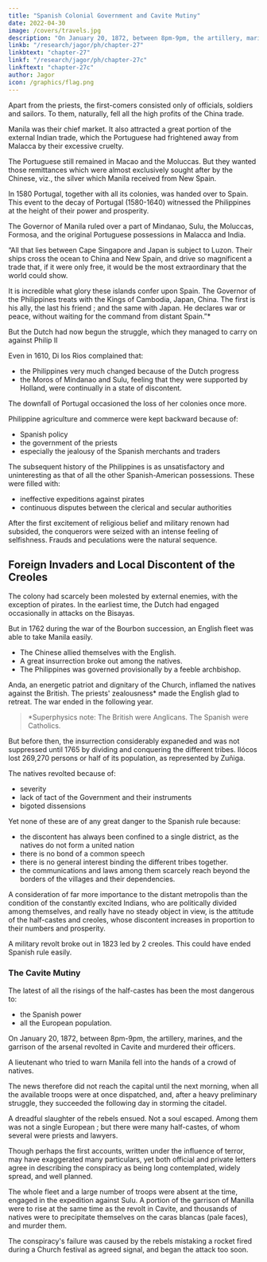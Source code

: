 ```yaml
---
title: "Spanish Colonial Government and Cavite Mutiny"
date: 2022-04-30
image: /covers/travels.jpg
description: "On January 20, 1872, between 8pm-9pm, the artillery, marines, and the garrison of the arsenal revolted in Cavite and murdered their officers"
linkb: "/research/jagor/ph/chapter-27"
linkbtext: "chapter-27"
linkf: "/research/jagor/ph/chapter-27c"
linkftext: "chapter-27c"
author: Jagor
icon: /graphics/flag.png
---
```



Apart from the priests, the first-comers consisted only of officials, soldiers and sailors. To them, naturally, fell all the high profits of the China trade. 

Manila was their chief market. It also attracted a great portion of the external Indian trade, which the Portuguese had frightened away from Malacca by their excessive cruelty. 

The Portuguese still remained in Macao and the Moluccas. But they wanted those remittances which were almost exclusively sought after by the Chinese, viz., the silver which Manila received from New Spain. 

In 1580 Portugal, together with all its colonies, was handed over to Spain. This event to the decay of Portugal (1580-1640) witnessed the Philippines at the height of their power and prosperity.

The Governor of Manila ruled over a part of Mindanao, Sulu, the Moluccas, Formosa, and the original Portuguese possessions in Malacca and India. 

“All that lies between Cape Singapore and Japan is subject to Luzon. Their ships cross the ocean to China and New Spain, and drive so magnificent a trade that, if it were only free, it would be the most extraordinary that the world could show. 

It is incredible what glory these islands confer upon Spain. The Governor of the Philippines treats with the Kings of Cambodia, Japan, China. The first is his ally, the last his friend ; and the same with Japan. He declares war or peace, without waiting for the command from distant Spain.”* 

But the Dutch had now begun the struggle, which they managed to carry on against Philip II

Even in 1610, Di los Rios complained that:
- the Philippines very much changed because of the Dutch progress
- the Moros of Mindanao and Sulu, feeling that they were supported by Holland, were continually in a state of discontent.

The downfall of Portugal occasioned the loss of her colonies once more. 



Philippine agriculture and commerce were kept backward because of:
- Spanish policy
- the government of the priests
- especially the jealousy of the Spanish merchants and traders

<!-- did everything that remained to be done to prevent the development of agriculture and commerce-perhaps, on the whole, fortunately for the natives. -->

The subsequent history of the Philippines is as unsatisfactory and uninteresting as that of all the other Spanish-American possessions. These were filled with:
- ineffective expeditions against pirates
- continuous disputes between the clerical and secular authorities

<!-- + Chamisso (“Observations and Views," p. 72), thanks to the translator of Zuñiga, knew that he was in duty bound to dwell at some length over this excellent history; though Zuniga's narrative is always, comparatively speaking, short and to the point. The judiciously abbreviated English translation, however, contains many miscomprehensions. -->

After the first excitement of religious belief and military renown had subsided, the conquerors <!-- minds of those who went later to these outlying possessions, consisting generally as they did of the very dregs of the nation, --> were seized with an intense feeling of selfishness. Frauds and peculations were the natural sequence. <!-- The Spanish writers are full of descriptions of the wretched state of society then existing, which it is unnecessary to repeat here. -->


## Foreign Invaders and Local Discontent of the Creoles

The colony had scarcely been molested by external enemies, with the exception of pirates. In the earliest time, the Dutch had engaged occasionally in attacks on the Bisayas. 

But in 1762 during the war of the Bourbon succession, an English fleet was able to take Manila easily. 
- The Chinese allied themselves with the English. 
- A great insurrection broke out among the natives. 
- The Philippines was governed provisionally by a feeble archbishop. <!-- , was for a time in great danger.  -->


Anda, an energetic patriot and dignitary of the Church, inflamed the natives against the British. The priests' zealousness* made the English <!-- of the priests grew to such an extent that the English, who were confined in the town, were actually  -->glad to retreat. The war ended in the following year. <!-- , the news arrived in Europe of the conclusion of peace. -->

> *Superphysics note: The British were Anglicans. The Spanish were Catholics.


But before then, the insurrection considerably expaneded and was not suppressed until 1765 by dividing and conquering the different tribes. Ilócos lost 269,270 persons or half of its population, as represented by Zuñiga.


The natives revolted because of: 
- severity
- lack of tact of the Government and their instruments
- bigoted dissensions

Yet none of these are of any great danger to the Spanish rule because:
- the discontent has always been confined to a single district, as the natives do not form a united nation
- there is no bond of a common speech
- there is no general interest binding the different tribes together.
- the communications and laws among them scarcely reach beyond the borders of the villages and their dependencies.

A consideration of far more importance to the distant metropolis than the condition of the constantly excited Indians, who are politically divided among themselves, and really have no steady object in view, is the attitude of the half-castes and creoles, whose discontent increases in proportion to their numbers and prosperity. 

A military revolt broke out in 1823 led by 2 creoles. This could have ended Spanish rule easily. <!--  have terminated fatally for Spain.  -->


### The Cavite Mutiny

The latest of all the risings of the half-castes has been the most dangerous to:
- the Spanish power
- all the European population.


On January 20, 1872, between 8pm-9pm, the artillery, marines, and the garrison of the arsenal revolted in Cavite and <!-- , the naval harbour of the Philippines, and --> murdered their officers. 

A lieutenant who tried to <!--  endeavoured to carry the intelligence to --> warn Manila fell into the hands of a crowd of natives. 

The news therefore did not reach the capital until the next morning, when all the available troops were at once dispatched, and, after a heavy preliminary struggle, they succeeded the following day in storming the citadel. 

A dreadful slaughter of the rebels ensued. Not a soul escaped. Among them was not a single European ; but there were many half-castes, of whom several were priests and lawyers. 

Though perhaps the first accounts, written under the influence of terror, may have exaggerated many particulars, yet both official and private letters agree in describing the conspiracy as being long contemplated, widely spread, and well planned. 

The whole fleet and a large number of troops were absent at the time, engaged in the expedition against Sulu. A portion of the garrison of Manilla were to rise at the same time as the revolt in Cavite, and thousands of natives were to precipitate themselves on the caras blancas (pale faces), and murder them. 

The conspiracy's failure was caused by the rebels mistaking a rocket fired during a Church festival as agreed signal, and began the attack too soon.

<!-- Let me be permitted, in conclusion, to bring together a few observations which have been scattered through the text, touching the relations of the Philippines with foreign countries, and briefly speculate thereon. -->

